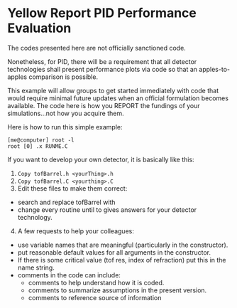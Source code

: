 # Yellow Report PID Performance Evaluation

The codes presented here are not officially sanctioned code.

Nonetheless, for PID, there will be a requirement that all detector technologies
shall present performance plots via code so that an apples-to-apples comparison
is possible.

This example will allow groups to get started immediately with code that would require
minimal future updates when an official formulation becomes available.  The code here is how you 
REPORT the fundings of your simulations...not how you acquire them.

Here is how to run this simple example:

```
[me@computer] root -l
root [0] .x RUNME.C
```

If you want to develop your own detector, it is basically like this:

1.  `Copy tofBarrel.h <yourThing>.h`
2.  `Copy tofBarrel.C <yourthing>.C`
3.  Edit these files to make them correct:
  - search and replace tofBarrel with <yourThing>  
  - change every routine until to gives answers for your detector technology.
4.  A few requests to help your colleagues:
  - use variable names that are meaningful (particularly in the constructor).  
  - put reasonable default values for all arguments in the constructor.
  - If there is some critical value (tof res, index of refraction) put this in the name string.
  - comments in the code can include:
    - comments to help understand how it is coded.
    - comments to summarize assumptions in the present version.
    - comments to reference source of information
